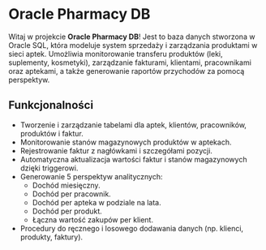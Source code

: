 # Oracle Pharmacy DB

Witaj w projekcie **Oracle Pharmacy DB**! Jest to baza danych stworzona w Oracle SQL, która modeluje system sprzedaży i zarządzania produktami w sieci aptek. Umożliwia monitorowanie transferu produktów (leki, suplementy, kosmetyki), zarządzanie fakturami, klientami, pracownikami oraz aptekami, a także generowanie raportów przychodów za pomocą perspektyw.

## Funkcjonalności

- Tworzenie i zarządzanie tabelami dla aptek, klientów, pracowników, produktów i faktur.
- Monitorowanie stanów magazynowych produktów w aptekach.
- Rejestrowanie faktur z nagłówkami i szczegółami pozycji.
- Automatyczna aktualizacja wartości faktur i stanów magazynowych dzięki triggerowi.
- Generowanie 5 perspektyw analitycznych:
  - Dochód miesięczny.
  - Dochód per pracownik.
  - Dochód per apteka w podziale na lata.
  - Dochód per produkt.
  - Łączna wartość zakupów per klient.
- Procedury do ręcznego i losowego dodawania danych (np. klienci, produkty, faktury).

